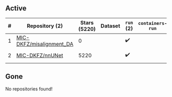 ## Active
| # | Repository (2) | Stars (5220) | Dataset | `run` (2) | `containers-run` | Last Modified |
| --- | --- | --- | --- | --- | --- | --- |
| 1 | [MIC-DKFZ/misalignment_DA](https://github.com/MIC-DKFZ/misalignment_DA) | 0 |  | :heavy_check_mark: |  | 2024-03-01 10:16:52+00:00 |
| 2 | [MIC-DKFZ/nnUNet](https://github.com/MIC-DKFZ/nnUNet) | 5220 |  | :heavy_check_mark: |  | 2024-06-05 13:17:29+00:00 |

## Gone
No repositories found!
